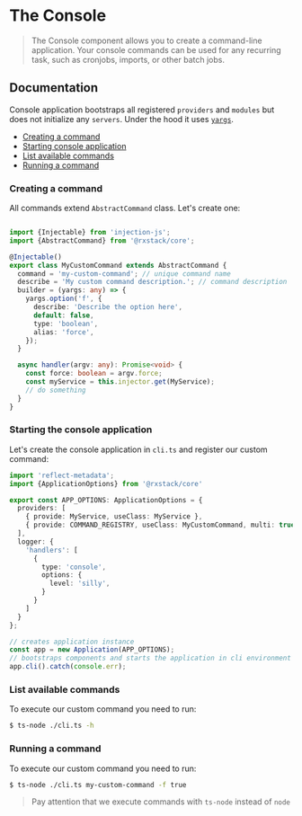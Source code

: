 # The Console

> The Console component allows you to create a command-line application. Your console commands can be used for
 any recurring task, such as cronjobs, imports, or other batch jobs. 
               
## Documentation
Console application bootstraps all registered `providers` and `modules` but does not initialize any `servers`.
Under the hood it uses [`yargs`](https://github.com/yargs/yargs).

* [Creating a command](#create-command)
* [Starting console application](#start-application)
* [List available commands](#list-commands)
* [Running a command](#run-command)

### <a name="create-command"></a>  Creating a command
All commands extend `AbstractCommand` class. Let's create one:

```typescript

import {Injectable} from 'injection-js';
import {AbstractCommand} from '@rxstack/core';

@Injectable()
export class MyCustomCommand extends AbstractCommand {
  command = 'my-custom-command'; // unique command name
  describe = 'My custom command description.'; // command description
  builder = (yargs: any) => {
    yargs.option('f', {
      describe: 'Describe the option here',
      default: false,
      type: 'boolean',
      alias: 'force',
    });
  }

  async handler(argv: any): Promise<void> {
    const force: boolean = argv.force;
    const myService = this.injector.get(MyService);
    // do something
  }
}

```

### <a name="start-application"></a>  Starting the console application
Let's create the console application in `cli.ts` and register our custom command:

```typescript
import 'reflect-metadata';
import {ApplicationOptions} from '@rxstack/core'

export const APP_OPTIONS: ApplicationOptions = {
  providers: [
    { provide: MyService, useClass: MyService },
    { provide: COMMAND_REGISTRY, useClass: MyCustomCommand, multi: true },
  ],
  logger: {
    'handlers': [
      {
        type: 'console',
        options: {
          level: 'silly',
        }
      }
    ]
  }
};

// creates application instance
const app = new Application(APP_OPTIONS);
// bootstraps components and starts the application in cli environment
app.cli().catch(console.err);
```

### <a name="list-commands"></a>  List available commands

To execute our custom command you need to run: 

```bash
$ ts-node ./cli.ts -h
```

### <a name="run-command"></a>  Running a command
To execute our custom command you need to run: 

```bash
$ ts-node ./cli.ts my-custom-command -f true
```

> Pay attention that we execute commands with `ts-node` instead of `node`

